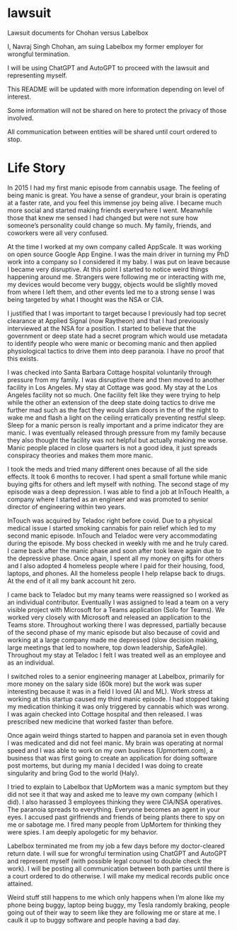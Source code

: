 # lawsuit
Lawsuit documents for Chohan versus Labelbox

I, Navraj Singh Chohan, am suing Labelbox my former employer for wrongful termination. 

I will be using ChatGPT and AutoGPT to proceed with the lawsuit and representing myself.

This README will be updated with more information depending on level of interest. 

Some information will not be shared on here to protect the privacy of those involved.

All communication between entities will be shared until court ordered to stop.

# Life Story
In 2015 I had my first manic episode from cannabis usage. The feeling of being manic is great. You have a sense of grandeur, your brain is operating at a faster rate, and you feel this immense joy being alive. I became much more social and started making friends everywhere I went. Meanwhile those that knew me sensed I had changed but were not sure how someone’s personality could change so much. My family, friends, and coworkers were all very confused.

At the time I worked at my own company called AppScale. It was working on open source Google App Engine. I was the main driver in turning my PhD work into a company so I considered it my baby. I was put on leave because I became very disruptive. At this point I started to notice weird things happening around me. Strangers were following me or interacting with me, my devices would become very buggy, objects would be slightly moved from where I left them, and other events led me to a strong sense I was being targeted by what I thought was the NSA or CIA.

I justified that I was important to target because I previously had top secret clearance at Applied Signal (now Raytheon) and that I had previously interviewed at the NSA for a position. I started to believe that the government or deep state had a secret program which would use metadata to identify people who were manic or becoming manic and then applied physiological tactics to drive them into deep paranoia. I have no proof that this exists.

I was checked into Santa Barbara Cottage hospital voluntarily through pressure from my family. I was disruptive there and then moved to another facility in Los Angeles. My stay at Cottage was good. My stay at the Los Angeles facility not so much. One facility felt like they were trying to help while the other an extension of the deep state doing tactics to drive me further mad such as the fact they would slam doors in the of the night to wake me and flash a light on the ceiling erratically preventing restful sleep. Sleep for a manic person is really important and a prime indicator they are manic. I was eventually released through pressure from my family because they also thought the facility was not helpful but actually making me worse. Manic people placed in close quarters is not a good idea, it just spreads conspiracy theories and makes them more manic.

I took the meds and tried many different ones because of all the side effects. It took 6 months to recover. I had spent a small fortune while manic buying gifts for others and left myself with nothing. The second stage of my episode was a deep depression. I was able to find a job at InTouch Health, a company where I started as an engineer and was promoted to senior director of engineering within two years.

InTouch was acquired by Teladoc right before covid. Due to a physical medical issue I started smoking cannabis for pain relief which led to my second manic episode. InTouch and Teladoc were very accommodating during the episode. My boss checked in weekly with me and he truly cared. I came back after the manic phase and soon after took leave again due to the depressive phase. Once again, I spent all my money on gifts for others and I also adopted 4 homeless people where I paid for their housing, food, laptops, and phones. All the homeless people I help relapse back to drugs. At the end of it all my bank account hit zero. 

I came back to Teladoc but my many teams were reassigned so I worked as an individual contributor. Eventually I was assigned to lead a team on a very visible project with Microsoft for a Teams application (Solo for Teams). We worked very closely with Microsoft and released an application to the Teams store. Throughout working there I was depressed, partially because of the second phase of my manic episode but also because of covid and working at a large company made me depressed (slow decision making, large meetings that led to nowhere, top down leadership, SafeAgile). Throughout my stay at Teladoc I felt I was treated well as an employee and as an individual.

I switched roles to a senior engineering manager at Labelbox, primarily for more money on the salary side (60k more) but the work was super interesting because it was in a field I loved (AI and ML). Work stress at working at this startup caused my third manic episode. I had stopped taking my medication thinking it was only triggered by cannabis which was wrong. I was again checked into Cottage hospital and then released. I was prescribed new medicine that worked faster than before.

Once again weird things started to happen and paranoia set in even though I was medicated and did not feel manic. My brain was operating at normal speed and I was able to work on my own business (Upmortem.com), a business that was first going to create an application for doing software post mortems, but during my mania I decided I was doing to create singularity and bring God to the world (Haly).

I tried to explain to Labelbox that UpMortem was a manic symptom but they did not see it that way and asked me to leave my own company (which I did). I also harassed 3 employees thinking they were CIA/NSA operatives. The paranoia spreads to everything. Everyone becomes an agent in your eyes. I accused past girlfriends and friends of being plants there to spy on me or sabotage me. I fired many people from UpMortem for thinking they were spies. I am deeply apologetic for my behavior. 

Labelbox terminated me from my job a few days before my doctor-cleared return date. I will sue for wrongful termination using ChatGPT and AutoGPT and represent myself (with possible legal counsel to double check the work). I will be posting all communication between both parties until there is a court ordered to do otherwise. I will make my medical records public once attained.

Weird stuff still happens to me which only happens when I’m alone like my phone being buggy, laptop being buggy, my Tesla randomly braking, people going out of their way to seem like they are following me or stare at me. I caulk it up to buggy software and people having a bad day.
